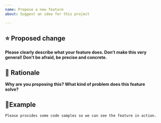 ```yaml
---
name: Propose a new feature
about: Suggest an idea for this project

---
```


## ⭐️ Proposed change

**Please clearly describe what your feature does. Don’t make this very general! Don't be afraid, be precise and concrete.**

## 🤔 Rationale

**Why are you proposing this? What kind of problem does this feature solve?**

## 🕺Example

```
Please provides some code samples so we can see the feature in action.
```
